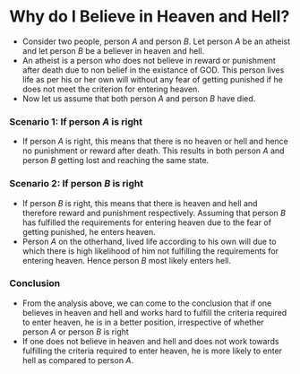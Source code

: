# Why do I Believe in Heaven and Hell?
* Consider two people, person *A* and person *B*. Let person *A* be an atheist and let person *B* be a believer in heaven and hell.
* An atheist is a person who does not believe in reward or punishment after death due to non belief in the existance of GOD. This person lives life as per his or her own will without any fear of getting punished if he does not meet the criterion for entering heaven.
* Now let us assume that both person *A* and person *B* have died.

### **Scenario 1: If person *A* is right**
* If person *A* is right, this means that there is no heaven or hell and hence no punishment or reward after death. This results in both person *A* and person *B* getting lost and reaching the same state.

### **Scenario 2: If person *B* is right**
* If person *B* is right, this means that there is heaven and hell and therefore reward and punishment respectively. Assuming that person *B* has fulfilled the requirements for entering heaven due to the fear of getting punished, he enters heaven.
* Person *A* on the otherhand, lived life according to his own will due to which there is high likelihood of him not fulfilling the requirements for entering heaven. Hence person *B* most likely enters hell.

### Conclusion
* From the analysis above, we can come to the conclusion that if one believes in heaven and hell and works hard to fulfill the criteria required to enter heaven, he is in a better position, irrespective of whether person *A* or person *B* is right
* If one does not believe in heaven and hell and does not work towards fulfilling the criteria required to enter heaven, he is more likely to enter hell as compared to person *A*.

 